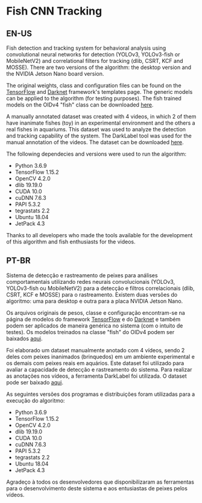 # Fish CNN Tracking
## EN-US

Fish detection and tracking system for behavioral analysis using convolutional neural networks for detection (YOLOv3, YOLOv3-fish or MobileNetV2) and correlational filters for tracking (dlib, CSRT, KCF and MOSSE). There are two versions of the algorithm: the desktop version and the NVIDIA Jetson Nano board version.

The original weights, class and configuration files can be found on the [TensorFlow](https://github.com/tensorflow/models/blob/master/research/object_detection/g3doc/tf1_detection_zoo.md) and [Darknet](https://github.com/AlexeyAB/darknet) framework's templates page. The generic models can be applied to the algorithm (for testing purposes). The fish trained models on the OIDv4 "fish" class can be downloaded [here](https://drive.google.com/file/d/1iQtRNgVBBtLTQAGEkm30cYjh7lC5Psby/view?usp=sharing).

A manually annotated dataset was created with 4 videos, in which 2 of them have inanimate fishes (toy) in an experimental environment and the others a real fishes in aquariums. This dataset was used to analyze the detection and tracking capability of the system. The DarkLabel tool was used for the manual annotation of the videos. The dataset can be downloaded [here](https://drive.google.com/file/d/1BPQ7L59aczTEcvJ9HMm4xwrsz5mL1GxC/view?usp=sharing).

The following dependecies and versions were used to run the algorithm:
- Python 3.6.9
- TensorFlow 1.15.2
- OpenCV 4.2.0
- dlib 19.19.0
- CUDA 10.0
- cuDNN 7.6.3
- PAPI 5.3.2
- tegrastats 2.2
- Ubuntu 18.04
- JetPack 4.3

Thanks to all developers who made the tools available for the development of this algorithm and fish enthusiasts for the videos.

## PT-BR

Sistema de detecção e rastreamento de peixes para análises comportamentais utilizando redes neurais convolucionais (YOLOv3, YOLOv3-fish ou MobileNetV2) para a detecção e filtros correlacionais (dlib, CSRT, KCF e MOSSE) para o rastreamento. Existem duas versões do algoritmo: uma para desktop e outra para a placa NVIDIA Jetson Nano.

Os arquivos originais de pesos, classe e configuração encontram-se na página de modelos do framework [TensorFlow](https://github.com/tensorflow/models/blob/master/research/object_detection/g3doc/tf1_detection_zoo.md) e do [Darknet](https://github.com/AlexeyAB/darknet) e também podem ser aplicados de maneira genérica no sistema (com o intuito de testes). Os modelos treinados na classe "fish" do OIDv4 podem ser baixados [aqui](https://drive.google.com/file/d/1iQtRNgVBBtLTQAGEkm30cYjh7lC5Psby/view?usp=sharing).

Foi elaborado um dataset manualmente anotado com 4 vídeos, sendo 2 deles com peixes inanimados (brinquedos) em um ambiente experimental e os demais com peixes reais em aquários. Este dataset foi utilizado para avaliar a capacidade de detecção e rastreamento do sistema. Para realizar as anotações nos vídeos, a ferramenta DarkLabel foi utilizada. O dataset pode ser baixado [aqui](https://drive.google.com/file/d/1BPQ7L59aczTEcvJ9HMm4xwrsz5mL1GxC/view?usp=sharing).

As seguintes versões dos programas e distribuições foram utilizadas para a execução do algoritmo:
- Python 3.6.9
- TensorFlow 1.15.2
- OpenCV 4.2.0
- dlib 19.19.0
- CUDA 10.0
- cuDNN 7.6.3
- PAPI 5.3.2
- tegrastats 2.2
- Ubuntu 18.04
- JetPack 4.3

Agradeço à todos os desenvolvedores que disponibilizaram as ferramentas para o desenvolvimento deste sistema e aos entusiastas de peixes pelos vídeos.
